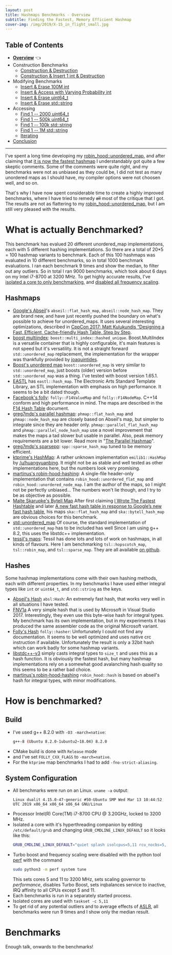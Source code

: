 ```yaml
---
layout: post
title: Hashmaps Benchmarks - Overview
subtitle: Finding the Fastest, Memory Efficient Hashmap
cover-img: /img/2019/X-15_in_flight_small.jpg
---
```


## Table of Contents

* **[Overview](/2019/04/01/hashmap-benchmarks-01-overview/)** 👈
* Construction Benchmarks
   * [Construction & Destruction](/2019/04/01/hashmap-benchmarks-02-01-result-CtorDtorEmptyMap/)
   * [Construction & Insert 1 int & Destruction](/2019/04/01/hashmap-benchmarks-02-02-result-CtorDtorSingleEntryMap/)
* Modifying Benchmarks
   * [Insert & Erase 100M int](/2019/04/01/hashmap-benchmarks-03-01-result-InsertHugeInt/)
   * [Insert & Access with Varying Probability int](/2019/04/01/hashmap-benchmarks-03-02-result-RandomDistinct2/)
   * [Insert & Erase uint64_t](/2019/04/01/hashmap-benchmarks-03-03-result-RandomInsertErase/)
   * [Insert & Erase std::string](/2019/04/01/hashmap-benchmarks-03-04-result-RandomInsertEraseStrings/)
* Accessing
   * [Find 1 -- 2000 uint64_t](/2019/04/01/hashmap-benchmarks-04-02-result-RandomFind_2000/)
   * [Find 1 -- 500k uint64_t](/2019/04/01/hashmap-benchmarks-04-03-result-RandomFind_500000/)
   * [Find 1 -- 100k std::string](/2019/04/01/hashmap-benchmarks-04-04-result-RandomFindString/)
   * [Find 1 -- 1M std::string](/2019/04/01/hashmap-benchmarks-04-05-result-RandomFindString_1000000/)
   * [Iterating](/2019/04/01/hashmap-benchmarks-04-06-result-IterateIntegers/)
* [Conclusion](/2019/04/01/hashmap-benchmarks-05-conclusion/)

----

I've spent a long time developing my [robin_hood::unordered_map](https://github.com/martinus/robin-hood-hashing), and after claiming that [it is now the fastest hashmap](https://www.reddit.com/r/cpp/comments/anbmol/robin_hoodunordered_map_is_now_the_fastest_hashmap/) I understandably got quite a few skeptic comments. Some of the comments were quite right, and my benchmarks were not as unbiased as they could be, I did not test as many unordered maps as I should have, my compiler options were not choosen well, and so on.

That's why I have now spent considerable time to create a highly improved benchmarks, where I have tried to remedy ~~all~~ most of the critique that I got. The results are not as flattering to my [robin_hood::unordered_map](https://github.com/martinus/robin-hood-hashing), but I am still very pleased with the results.

# What is actually Benchmarked?

This benchmark has evalued 20 different unordered_map implementations, each with 5 different hashing implementations. So there are a total of 20*5 = 100 hashmap variants to benchmark. Each of this 100 hashmaps was evaluated in 10 different benchmarks, so in total 1000 benchmark evaluations. I ran each benchmark 9 times and show the median, to filter out any outliers. So in total I ran 9000 benchmarks, which took about 6 days on my Intel i7-8700 at 3200 MHz. To get highly accurate results, I've [isolated a core to only benchmarking](https://perf.readthedocs.io/en/latest/system.html), and [disabled all frequency scaling](https://perf.readthedocs.io/en/latest/system.html).

## Hashmaps

* [Google's Abseil](https://abseil.io/docs/cpp/guides/container)'s `abseil::flat_hash_map`, `abseil::node_hash_map`. They are brand new, and have just recently pushed the boundary on what's possible to achieve for unordered_maps. It uses several interesting optimizations, described in [CppCon 2017: Matt Kulukundis “Designing a Fast, Efficient, Cache-friendly Hash Table, Step by Step](https://www.youtube.com/watch?v=ncHmEUmJZf4).
* [boost multiindex](https://www.boost.org/doc/libs/1_69_0/libs/multi_index/doc/index.html): `boost::multi_index::hashed_unique`. Boost.MultiIndex is a versatile container that is highly configurable, it's main features is not speed but it's versatility. It is not a straight forward `std::unordered_map` replacement, the implementation for the wrapper was thankfully provided by [joaquintides](https://github.com/martinus/map_benchmark/issues/2).
* [Boost's unordered map](https://www.boost.org/doc/libs/1_69_0/doc/html/boost/unordered_map.html) `boost::unordered_map` is very similar to `std::unordered_map`, just boosts (older) version before `std::unordered_map` was a thing. I've tested with boost version 1.65.1.
* [EASTL](https://github.com/electronicarts/EASTL) has `eastl::hash_map`. The Electronic Arts Standard Template Library, an STL implementation with emphasis on high performance. It seems to be a bit dated though.
* [Facebook's folly](https://github.com/facebook/folly): `folly::F14ValueMap` and `folly::F14NodeMap`. C++14 conform and high performance in mind. The maps are described in the [F14 Hash Table](https://github.com/facebook/folly/blob/master/folly/container/F14.md) document.
* [greg7mdp's parallel hashmap](https://github.com/greg7mdp/parallel-hashmap): `phmap::flat_hash_map` and `phmap::node_hash_map` are closely based on Abseil's map, but simpler to integrate since they are header only. `phmap::parallel_flat_hash_map` and `phmap::parallel_node_hash_map` use a novel improvement that makes the maps a tad slower but usable in parallel. Also, peak memory requirements are a bit lower. Read more in "[The Parallel Hashmap](https://greg7mdp.github.io/parallel-hashmap/)".
* [greg7mdp's sparsepp](https://github.com/greg7mdp/sparsepp): `spp::sparse_hash_map` tuned to be memory efficient.
* [ktprime's HashMap](https://github.com/ktprime/ktprime): A rather unknown implementation `emilib1::HashMap` by [/u/huangyuanbing](https://www.reddit.com/user/huangyuanbing). It might not be as stable and well tested as other implementations here, but the numbers look very promising.
* [martinus's robin-hood-hashing](https://github.com/martinus/robin-hood-hashing): A single-file header-only implementation that contains `robin_hood::unordered_flat_map` and `robin_hood::unordered_node_map`. I am the author of the maps, so I might not be perfectly unbiased... The numbers won't lie though, and I try to be as objective as possible.
* [Malte Skarupke's Bytell Map](https://github.com/skarupke/flat_hash_map) After first claiming [I Wrote The Fastest Hashtable](https://probablydance.com/2017/02/26/i-wrote-the-fastest-hashtable/) and later [A new fast hash table in response to Google’s new fast hash table](https://probablydance.com/2018/05/28/a-new-fast-hash-table-in-response-to-googles-new-fast-hash-table/), his maps `ska::flat_hash_map` and `ska::bytell_hash_map` are obvious choices for this benchmark.
* [std::unordered_map](https://en.cppreference.com/w/cpp/container/unordered_map) Of course, the standard implementation of `std::unordered_map` has to be included has well Since I am using g++ 8.2, this uses the libstdc++ implementation.
* [tessil's maps](https://tessil.github.io/): Tessil has done lots and lots of work on hashmaps, in all kinds of flavours. Here I am benchmarking `tsl::hopscotch_map`, `tsl::robin_map`, and `tsl::sparse_map`. They are all available [on github](https://github.com/Tessil).

## Hashes

Some hashmap implementations come with their own hashing methods, each with different properties. In my benchmarks I have used either integral types like `int` or `uint64_t`, and `std::string` as the keys.

* [Abseil's Hash](https://abseil.io/docs/cpp/guides/hash) `absl:Hash`: An extremely fast hash, that works very well in all situations I have tested.
* [FNV1a](https://en.wikipedia.org/wiki/Fowler%E2%80%93Noll%E2%80%93Vo_hash_function#FNV-1a_hash) A very simple hash that is used by Microsoft in  Visual Studio 2017. Interestingly, they even use this byte-wise hash for integral types. My benchmark has its own implementation, but in my experiments it has produced the same assembler code as the original Microsoft variant.
* [Folly's Hash](https://github.com/facebook/folly/tree/master/folly/hash) `folly::hasher`: Unfortunately I could not find any documentation. It seems to be well optimized and uses native crc instruction if available. Unfortunately the result is only a 32bit hash which can work badly for some hashmap variants.
* [libstdc++-v3](https://github.com/gcc-mirror/gcc/blob/master/libstdc++-v3/include/bits/functional_hash.h) simply casts integral types to `size_t` and uses this as a hash function. It is obviously the fastest hash, but many hashmap implementations rely on a somewhat good avalanching hash quality so this seems to be a rather bad choice.
* [martinus's robin-hood-hashing](https://github.com/martinus/robin-hood-hashing) `robin_hood::hash` is based on abseil's hash for integral types, with minor modifications.

# How is benchmarked?

## Build

* I've used g++ 8.2.0 with `-O3 -march=native`:
  ```sh
  g++-8 (Ubuntu 8.2.0-1ubuntu2~18.04) 8.2.0
  ```
* CMake build is done with `Release` mode
* and I've set `FOLLY_CXX_FLAGS` to `-march=native`.
* For the `ktprime` map benchmarks I had to add `-fno-strict-aliasing`.

## System Configuration

* All benchmarks were run on an Linux. `uname -a` output:
  ```
  Linux dualit 4.15.0-47-generic #50-Ubuntu SMP Wed Mar 13 10:44:52 UTC 2019 x86_64 x86_64 x86_64 GNU/Linux
  ```
* Processor Intel(R) Core(TM) i7-8700 CPU @ 3.20GHz, locked to 3200 MHz.
* Isolated a core with it's hyperthreading companion by editing `/etc/default/grub` and changing `GRUB_CMDLINE_LINUX_DEFAULT` so it looks like this:
  ```sh
  GRUB_CMDLINE_LINUX_DEFAULT="quiet splash isolcpus=5,11 rcu_nocbs=5,11"
  ```
* Turbo boost and frequency scaling were disabled with the python tool [perf](https://perf.readthedocs.io/en/latest/) with the command
  ```sh
  sudo python3 -m perf system tune
  ```
  This sets cores 5 and 11 to 3200 MHz, sets scaling governor to *performance*, disables Turbo Boost, sets irqbalances service to inactive, IRQ affinity to all CPUs except 5 and 11.
* Each benchmarks is run in a separately started process.
* Isolated cores are used with `taskset -c 5,11`
* To get rid of any potential outliers and to average effects of [ASLR](https://en.wikipedia.org/wiki/Address_space_layout_randomization), all benchmarks were run 9 times and I show only the median result.

# Benchmarks

Enough talk, onwards to the benchmarks!